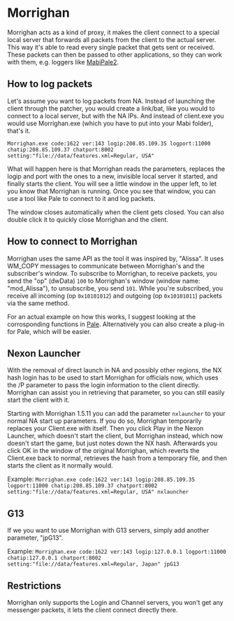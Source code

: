 # Morrighan

Morrighan acts as a kind of proxy, it makes the client connect to a special local server that forwards all packets from the client to the actual server. This way it's able to read every single packet that gets sent or received. These packets can then be passed to other applications, so they can work with them, e.g. loggers like [MabiPale2](https://github.com/exectails/MabiPale2).

## How to log packets

Let's assume you want to log packets from NA. Instead of launching the client through the patcher, you would create a link/bat, like you would to connect to a local server, but with the NA IPs. And instead of client.exe you would use Morrighan.exe (which you have to put into your Mabi folder), that's it.

`Morrighan.exe code:1622 ver:143 logip:208.85.109.35 logport:11000 chatip:208.85.109.37 chatport:8002 setting:"file://data/features.xml=Regular, USA"`

What will happen here is that Morrighan reads the parameters, replaces the logip and port with the ones to a new, invisible local server it started, and finally starts the client. You will see a little window in the upper left, to let you know that Morrighan is running. Once you see that window, you can use a tool like Pale to connect to it and log packets.

The window closes automatically when the client gets closed. You can also double click it to quickly close Morrighan and the client.

## How to connect to Morrighan

Morrighan uses the same API as the tool it was inspired by, "Alissa". It uses WM_COPY messages to communicate between Morrighan's and the subscriber's window. To subscribe to Morrighan, to receive packets, you send the "op" (dwData) `100` to Morrighan's window (window name: "mod_Alissa"), to unsubscribe, you send `101`. While you're subscribed, you receive all incoming (op `0x10101012`) and outgoing (op `0x10101011`) packets via the same method.

For an actual example on how this works, I suggest looking at the corrosponding functions in [Pale](https://github.com/exectails/MabiPale2/blob/master/MabiPale2/FrmMain.cs#L577). Alternatively you can also create a plug-in for Pale, which will be easier.

## Nexon Launcher

With the removal of direct launch in NA and possibly other regions, the NX hash login has to be used to start Morrighan for officials now, which uses the /P parameter to pass the login information to the client directly. Morrighan can assist you in retrieving that parameter, so you can still easily start the client with it.

Starting with Morrighan 1.5.11 you can add the parameter `nxlauncher` to your normal NA start up parameters. If you do so, Morrighan temporarily replaces your Client.exe with itself. Then you click Play in the Nexon Launcher, which doesn't start the client, but Morrighan instead, which now doesn't start the game, but just notes down the NX hash. Afterwards you click OK in the window of the original Morrighan, which reverts the Client.exe back to normal, retrieves the hash from a temporary file, and then starts the client as it normally would.

Example: `Morrighan.exe code:1622 ver:143 logip:208.85.109.35 logport:11000 chatip:208.85.109.37 chatport:8002 setting:"file://data/features.xml=Regular, USA" nxlauncher`

G13
-----------------------------------------------------------------------------

If we you want to use Morrighan with G13 servers, simply add another parameter, "jpG13".

Example: `Morrighan.exe code:1622 ver:143 logip:127.0.0.1 logport:11000 chatip:127.0.0.1 chatport:8002 setting:"file://data/features.xml=Regular, Japan" jpG13`

## Restrictions

Morrighan only supports the Login and Channel servers, you won't get any messenger packets, it lets the client connect directly there.
